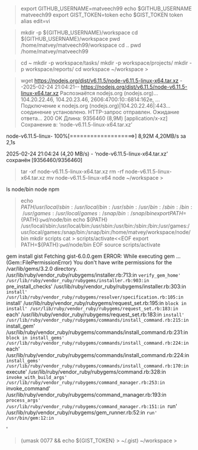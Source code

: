 > export GITHUB_USERNAME=matveech99
> echo $GITHUB_USERNAME
matveech99
> export GIST_TOKEN=token
> echo $GIST_TOKEN
token
> alias edit=vi





> mkdir -p ${GITHUB_USERNAME}/workspace
> cd ${GITHUB_USERNAME}/workspace
> pwd
/home/matvey/matveech99/workspace
> cd ..
> pwd
/home/matvey/matveech99





> cd ~
> mkdir -p workspace/tasks/
> mkdir -p workspace/projects/
> mkdir -p workspace/reports/
> cd workspace
~/workspace >





> wget https://nodejs.org/dist/v6.11.5/node-v6.11.5-linux-x64.tar.xz
--2025-02-24 21:04:21--  https://nodejs.org/dist/v6.11.5/node-v6.11.5-linux-x64.tar.xz
Распознаётся nodejs.org (nodejs.org)… 104.20.22.46, 104.20.23.46, 2606:4700:10::6814:162e, ...
Подключение к nodejs.org (nodejs.org)|104.20.22.46|:443... соединение установлено.
HTTP-запрос отправлен. Ожидание ответа… 200 OK
Длина: 9356460 (8,9M) [application/x-xz]
Сохранение в: ‘node-v6.11.5-linux-x64.tar.xz’

node-v6.11.5-linux- 100%[===================>]   8,92M  4,20MB/s    за 2,1s

2025-02-24 21:04:24 (4,20 MB/s) - ‘node-v6.11.5-linux-x64.tar.xz’ сохранён [9356460/9356460]

> tar -xf node-v6.11.5-linux-x64.tar.xz
> rm -rf node-v6.11.5-linux-x64.tar.xz
> mv node-v6.11.5-linux-x64 node
~/workspace >




ls node/bin
node  npm
> echo ${PATH}
/usr/local/sbin:/usr/local/bin:/usr/sbin:/usr/bin:/sbin:/bin:/usr/games:/usr/local/games:/snap/bin:/snap/bin
> export PATH=${PATH}:`pwd`/node/bin
> echo ${PATH}
/usr/local/sbin:/usr/local/bin:/usr/sbin:/usr/bin:/sbin:/bin:/usr/games:/usr/local/games:/snap/bin:/snap/bin:/home/matvey/workspace/node/bin
> mkdir scripts
> cat > scripts/activate<<EOF
export PATH=\${PATH}:`pwd`/node/bin
EOF
> source scripts/activate





gem install gist
Fetching gist-6.0.0.gem
ERROR:  While executing gem ... (Gem::FilePermissionError)
    You don't have write permissions for the /var/lib/gems/3.2.0 directory.
	/usr/lib/ruby/vendor_ruby/rubygems/installer.rb:713:in `verify_gem_home'
	/usr/lib/ruby/vendor_ruby/rubygems/installer.rb:903:in `pre_install_checks'
	/usr/lib/ruby/vendor_ruby/rubygems/installer.rb:303:in `install'
	/usr/lib/ruby/vendor_ruby/rubygems/resolver/specification.rb:105:in `install'
	/usr/lib/ruby/vendor_ruby/rubygems/request_set.rb:195:in `block in install'
	/usr/lib/ruby/vendor_ruby/rubygems/request_set.rb:183:in `each'
	/usr/lib/ruby/vendor_ruby/rubygems/request_set.rb:183:in `install'
	/usr/lib/ruby/vendor_ruby/rubygems/commands/install_command.rb:215:in `install_gem'
	/usr/lib/ruby/vendor_ruby/rubygems/commands/install_command.rb:231:in `block in install_gems'
	/usr/lib/ruby/vendor_ruby/rubygems/commands/install_command.rb:224:in `each'
	/usr/lib/ruby/vendor_ruby/rubygems/commands/install_command.rb:224:in `install_gems'
	/usr/lib/ruby/vendor_ruby/rubygems/commands/install_command.rb:170:in `execute'
	/usr/lib/ruby/vendor_ruby/rubygems/command.rb:328:in `invoke_with_build_args'
	/usr/lib/ruby/vendor_ruby/rubygems/command_manager.rb:253:in `invoke_command'
	/usr/lib/ruby/vendor_ruby/rubygems/command_manager.rb:193:in `process_args'
	/usr/lib/ruby/vendor_ruby/rubygems/command_manager.rb:151:in `run'
	/usr/lib/ruby/vendor_ruby/rubygems/gem_runner.rb:52:in `run'
	/usr/bin/gem:12:in `<main>'




> (umask 0077 && echo ${GIST_TOKEN} > ~/.gist)
~/workspace > 





